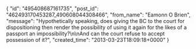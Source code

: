  {
   "id": "495408687161735",
   "post_id": "462493170453287_490608044308466",
   "from_name": "Eamonn O Brien",
   "message": "Hypothetically speaking, does giving the BC to the court for dispositioning then render the possibility of using it again for the likes of a passport an impossibility?\n\nAnd can the court refuse to accept possession of it?",
   "created_time": "2013-03-23T18:09:18+0000"
 }
